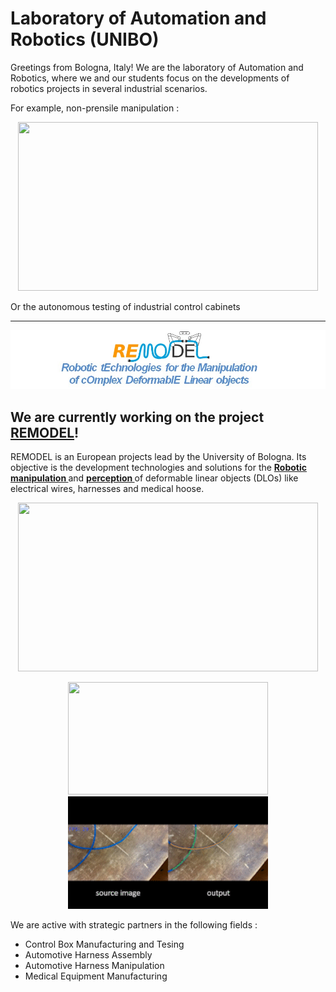 # Laboratory of Automation and Robotics (UNIBO) #

Greetings from Bologna, Italy! We are the laboratory of Automation and Robotics, where we and our students focus on the developments of robotics projects in several industrial scenarios.

For example, non-prensile manipulation :

<p align="center">
  <img width="480" height="270" src="../video/robot_waiter.gif">
</p>

Or the autonomous testing of industrial control cabinets


________________________________



![remodel LOGO](../figs/header.jpg)

## We are currently working on the project  [REMODEL](https://link-url-here.org)! ##

REMODEL is an European projects lead by the University of Bologna. Its objective is the development technologies and solutions for the <b> <u>Robotic </u></b>  <b> <u>manipulation </u></b>  and <b> <u>perception </u></b>  of deformable linear objects (DLOs) like electrical wires, harnesses and medical hoose.
<p align="center">
  <img width="480" height="270" src="video/pin2pin.gif">
</p>

<p align="center">
  <img width="320" height="180" src="../video/wiring.gif">
  <img width="320" height="180" src="../video/RT-DLO.gif">
</p>

We are active with strategic partners in the following fields :
<ul>
  <li>Control Box Manufacturing and Tesing</li>
  <li>Automotive Harness Assembly</li>
  <li>Automotive Harness Manipulation</li>
  <li>Medical Equipment Manufacturing</li>
</ul>





